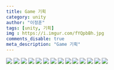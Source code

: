```yaml
---
title: Game 기획
category: unity
author: "이정훈"
tags: [unity, 기획]
img : https://i.imgur.com/fYQpbBh.jpg
comments_disable: true
meta_description: "Game 기획"
---
```



![](https://i.imgur.com/uul0OXP.jpg)
![](https://i.imgur.com/IZfT3tw.jpg)
![](https://i.imgur.com/xxjenN6.jpg)
![](https://i.imgur.com/XzsuVQU.jpg)
![](https://i.imgur.com/pH0l07K.jpg)
![](https://i.imgur.com/vuxtNdk.jpg)
![](https://i.imgur.com/Bn5sJbB.jpg)
![](https://i.imgur.com/IUtXNQc.jpg)
![](https://i.imgur.com/FkQVUXn.jpg)
![](https://i.imgur.com/muNRYUY.jpg)
![](https://i.imgur.com/3ur5hlQ.jpg)
![](https://i.imgur.com/ps4RPva.jpg)
![](https://i.imgur.com/tpn2eLO.jpg)
![](https://i.imgur.com/gh0kJ3u.jpg)